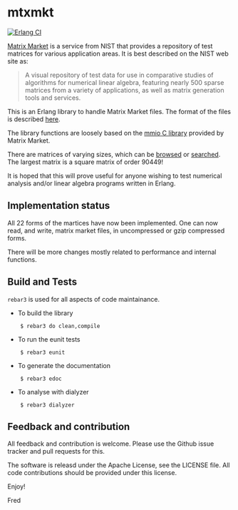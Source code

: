 # mtxmkt

[![Erlang CI](https://github.com/fredyouhanaie/mtxmkt/actions/workflows/erlang.yml/badge.svg)](https://github.com/fredyouhanaie/mtxmkt/actions/workflows/erlang.yml)

[Matrix Market](https://math.nist.gov/MatrixMarket/) is a service from
NIST that provides a repository of test matrices for various
application areas. It is best described on the NIST web site as:

> A visual repository of test data for use in comparative studies of
> algorithms for numerical linear algebra, featuring nearly 500 sparse
> matrices from a variety of applications, as well as matrix generation
> tools and services.

This is an Erlang library to handle Matrix Market files. The format of
the files is described
[here](https://math.nist.gov/MatrixMarket/formats.html).

The library functions are loosely based on the
[mmio C library](https://math.nist.gov/MatrixMarket/mmio-c.html)
provided by Matrix Market.

There are matrices of varying sizes, which can be
[browsed](https://math.nist.gov/MatrixMarket/data/) or
[searched](https://math.nist.gov/MatrixMarket/searchtool.html). The
largest matrix is a square matrix of order 90449!

It is hoped that this will prove useful for anyone wishing to test
numerical analysis and/or linear algebra programs written in Erlang.

## Implementation status

All 22 forms of the martices have now been implemented. One can now
read, and write, matrix market files, in uncompressed or gzip
compressed forms.

There will be more changes mostly related to performance and internal
functions.


## Build and Tests

`rebar3` is used for all aspects of code maintainance.

* To build the library
```
	$ rebar3 do clean,compile
```

* To run the eunit tests
```
	$ rebar3 eunit
```

* To generate the documentation
```
	$ rebar3 edoc
```

* To analyse with dialyzer
```
	$ rebar3 dialyzer
```

## Feedback and contribution

All feedback and contribution is welcome. Please use the Github issue
tracker and pull requests for this.

The software is releasd under the Apache License, see the LICENSE
file. All code contributions should be provided under this license.


Enjoy!

Fred

